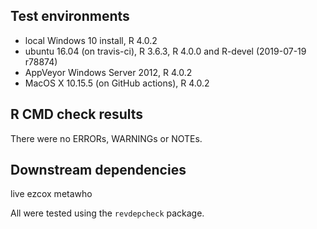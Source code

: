 ## Test environments
* local Windows 10 install, R 4.0.2
* ubuntu 16.04 (on travis-ci), R 3.6.3, R 4.0.0 and R-devel (2019-07-19 r78874)
* AppVeyor Windows Server 2012, R 4.0.2
* MacOS X 10.15.5 (on GitHub actions), R 4.0.2

## R CMD check results
There were no ERRORs, WARNINGs or NOTEs.

## Downstream dependencies
live
ezcox
metawho

All were tested using the `revdepcheck` package.
